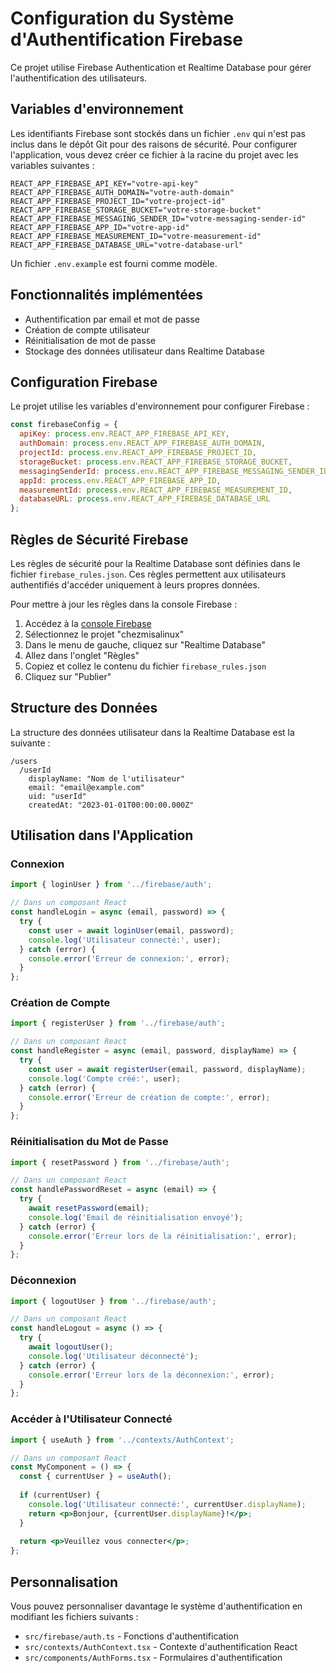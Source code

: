# Configuration du Système d'Authentification Firebase

Ce projet utilise Firebase Authentication et Realtime Database pour gérer l'authentification des utilisateurs.

## Variables d'environnement

Les identifiants Firebase sont stockés dans un fichier `.env` qui n'est pas inclus dans le dépôt Git pour des raisons de sécurité. Pour configurer l'application, vous devez créer ce fichier à la racine du projet avec les variables suivantes :

```
REACT_APP_FIREBASE_API_KEY="votre-api-key"
REACT_APP_FIREBASE_AUTH_DOMAIN="votre-auth-domain"
REACT_APP_FIREBASE_PROJECT_ID="votre-project-id"
REACT_APP_FIREBASE_STORAGE_BUCKET="votre-storage-bucket"
REACT_APP_FIREBASE_MESSAGING_SENDER_ID="votre-messaging-sender-id"
REACT_APP_FIREBASE_APP_ID="votre-app-id"
REACT_APP_FIREBASE_MEASUREMENT_ID="votre-measurement-id"
REACT_APP_FIREBASE_DATABASE_URL="votre-database-url"
```

Un fichier `.env.example` est fourni comme modèle.

## Fonctionnalités implémentées

- Authentification par email et mot de passe
- Création de compte utilisateur
- Réinitialisation de mot de passe
- Stockage des données utilisateur dans Realtime Database

## Configuration Firebase

Le projet utilise les variables d'environnement pour configurer Firebase :

```javascript
const firebaseConfig = {
  apiKey: process.env.REACT_APP_FIREBASE_API_KEY,
  authDomain: process.env.REACT_APP_FIREBASE_AUTH_DOMAIN,
  projectId: process.env.REACT_APP_FIREBASE_PROJECT_ID,
  storageBucket: process.env.REACT_APP_FIREBASE_STORAGE_BUCKET,
  messagingSenderId: process.env.REACT_APP_FIREBASE_MESSAGING_SENDER_ID,
  appId: process.env.REACT_APP_FIREBASE_APP_ID,
  measurementId: process.env.REACT_APP_FIREBASE_MEASUREMENT_ID,
  databaseURL: process.env.REACT_APP_FIREBASE_DATABASE_URL
};
```

## Règles de Sécurité Firebase

Les règles de sécurité pour la Realtime Database sont définies dans le fichier `firebase_rules.json`. Ces règles permettent aux utilisateurs authentifiés d'accéder uniquement à leurs propres données.

Pour mettre à jour les règles dans la console Firebase :

1. Accédez à la [console Firebase](https://console.firebase.google.com/)
2. Sélectionnez le projet "chezmisalinux"
3. Dans le menu de gauche, cliquez sur "Realtime Database"
4. Allez dans l'onglet "Règles"
5. Copiez et collez le contenu du fichier `firebase_rules.json`
6. Cliquez sur "Publier"

## Structure des Données

La structure des données utilisateur dans la Realtime Database est la suivante :

```
/users
  /userId
    displayName: "Nom de l'utilisateur"
    email: "email@example.com"
    uid: "userId"
    createdAt: "2023-01-01T00:00:00.000Z"
```

## Utilisation dans l'Application

### Connexion

```jsx
import { loginUser } from '../firebase/auth';

// Dans un composant React
const handleLogin = async (email, password) => {
  try {
    const user = await loginUser(email, password);
    console.log('Utilisateur connecté:', user);
  } catch (error) {
    console.error('Erreur de connexion:', error);
  }
};
```

### Création de Compte

```jsx
import { registerUser } from '../firebase/auth';

// Dans un composant React
const handleRegister = async (email, password, displayName) => {
  try {
    const user = await registerUser(email, password, displayName);
    console.log('Compte créé:', user);
  } catch (error) {
    console.error('Erreur de création de compte:', error);
  }
};
```

### Réinitialisation du Mot de Passe

```jsx
import { resetPassword } from '../firebase/auth';

// Dans un composant React
const handlePasswordReset = async (email) => {
  try {
    await resetPassword(email);
    console.log('Email de réinitialisation envoyé');
  } catch (error) {
    console.error('Erreur lors de la réinitialisation:', error);
  }
};
```

### Déconnexion

```jsx
import { logoutUser } from '../firebase/auth';

// Dans un composant React
const handleLogout = async () => {
  try {
    await logoutUser();
    console.log('Utilisateur déconnecté');
  } catch (error) {
    console.error('Erreur lors de la déconnexion:', error);
  }
};
```

### Accéder à l'Utilisateur Connecté

```jsx
import { useAuth } from '../contexts/AuthContext';

// Dans un composant React
const MyComponent = () => {
  const { currentUser } = useAuth();
  
  if (currentUser) {
    console.log('Utilisateur connecté:', currentUser.displayName);
    return <p>Bonjour, {currentUser.displayName}!</p>;
  }
  
  return <p>Veuillez vous connecter</p>;
};
```

## Personnalisation

Vous pouvez personnaliser davantage le système d'authentification en modifiant les fichiers suivants :

- `src/firebase/auth.ts` - Fonctions d'authentification
- `src/contexts/AuthContext.tsx` - Contexte d'authentification React
- `src/components/AuthForms.tsx` - Formulaires d'authentification 